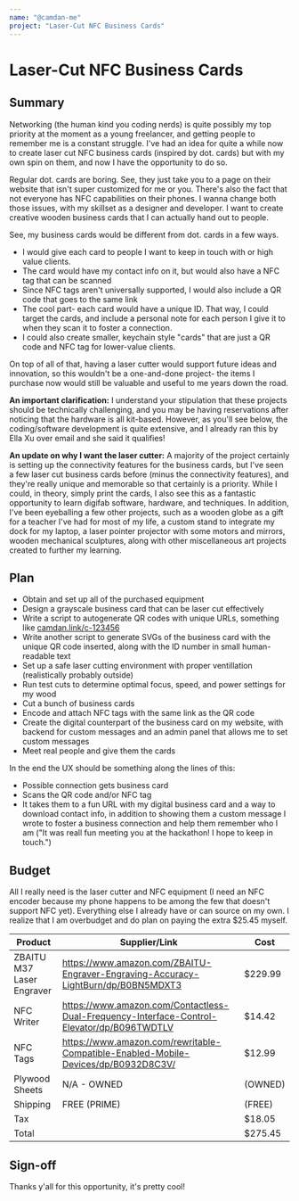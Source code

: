 ```yaml
---
name: "@camdan-me"
project: "Laser-Cut NFC Business Cards"
---
```


# Laser-Cut NFC Business Cards

## Summary

Networking (the human kind you coding nerds) is quite possibly my top priority at the moment as a young freelancer, and getting people to remember me is a constant struggle. I've had an idea for quite a while now to create laser cut NFC business cards (inspired by dot. cards) but with my own spin on them, and now I have the opportunity to do so.

Regular dot. cards are boring. See, they just take you to a page on their website that isn't super customized for me or you. There's also the fact that not everyone has NFC capabilities on their phones. I wanna change both those issues, with my skillset as a designer and developer. I want to create creative wooden business cards that I can actually hand out to people.

See, my business cards would be different from dot. cards in a few ways.

- I would give each card to people I want to keep in touch with or high value clients.
- The card would have my contact info on it, but would also have a NFC tag that can be scanned
- Since NFC tags aren't universally supported, I would also include a QR code that goes to the same link
- The cool part- each card would have a unique ID. That way, I could target the cards, and include a personal note for each person I give it to when they scan it to foster a connection.
- I could also create smaller, keychain style "cards" that are just a QR code and NFC tag for lower-value clients.

On top of all of that, having a laser cutter would support future ideas and innovation, so this wouldn't be a one-and-done project- the items I purchase now would still be valuable and useful to me years down the road.

**An important clarification:** I understand your stipulation that these projects should be technically challenging, and you may be having reservations after noticing that the hardware is all kit-based. However, as you'll see below, the coding/software development is quite extensive, and I already ran this by Ella Xu over email and she said it qualifies!

**An update on why I want the laser cutter:** A majority of the project certainly is setting up the connectivity features for the business cards, but I've seen a few laser cut business cards before (minus the connectivity features), and they're really unique and memorable so that certainly is a priority. While I could, in theory, simply print the cards, I also see this as a fantastic opportunity to learn digifab software, hardware, and techniques. In addition, I've been eyeballing a few other projects, such as a wooden globe as a gift for a teacher I've had for most of my life, a custom stand to integrate my dock for my laptop, a laser pointer projector with some motors and mirrors, wooden mechanical sculptures, along with other miscellaneous art projects created to further my learning.

## Plan

- Obtain and set up all of the purchased equipment
- Design a grayscale business card that can be laser cut effectively
- Write a script to autogenerate QR codes with unique URLs, something like [camdan.link/c-123456](https://camdan.link/c-123456)
- Write another script to generate SVGs of the business card with the unique QR code inserted, along with the ID number in small human-readable text
- Set up a safe laser cutting environment with proper ventillation (realistically probably outside)
- Run test cuts to determine optimal focus, speed, and power settings for my wood
- Cut a bunch of business cards
- Encode and attach NFC tags with the same link as the QR code
- Create the digital counterpart of the business card on my website, with backend for custom messages and an admin panel that allows me to set custom messages
- Meet real people and give them the cards

In the end the UX should be something along the lines of this:
- Possible connection gets business card
- Scans the QR code and/or NFC tag
- It takes them to a fun URL with my digital business card and a way to download contact info, in addition to showing them a custom message I wrote to foster a business connection and help them remember who I am ("It was reall fun meeting you at the hackathon! I hope to keep in touch.")

## Budget

All I really need is the laser cutter and NFC equipment (I need an NFC encoder because my phone happens to be among the few that doesn't support NFC yet). Everything else I already have or can source on my own. I realize that I am overbudget and do plan on paying the extra $25.45 myself.

| Product                   | Supplier/Link                                                                               | Cost    |
| ------------------------- | ------------------------------------------------------------------------------------------- | ------- |
| ZBAITU M37 Laser Engraver | https://www.amazon.com/ZBAITU-Engraver-Engraving-Accuracy-LightBurn/dp/B0BN5MDXT3           | $229.99 |
| NFC Writer                | https://www.amazon.com/Contactless-Dual-Frequency-Interface-Control-Elevator/dp/B096TWDTLV  | $14.42  |
| NFC Tags                  | https://www.amazon.com/rewritable-Compatible-Enabled-Mobile-Devices/dp/B0932D8C3V/          | $12.99  |
| Plywood Sheets            | N/A - OWNED                                                                                 | (OWNED) |
| Shipping                  | FREE (PRIME)                                                                                | (FREE)  |
| Tax                       |                                                                                             | $18.05  |
| Total                     |                                                                                             | $275.45 |

## Sign-off

Thanks y'all for this opportunity, it's pretty cool!
